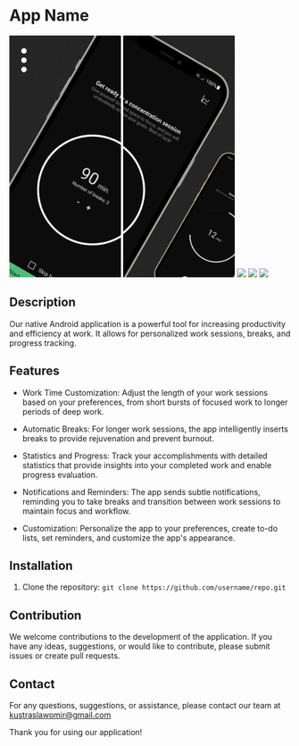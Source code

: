 # App Name
<p float="left">
  <img src="screenshots/Hotpot_0.png" width="200" />
  <img src="screenshots/Hotpot_1.png" width="200" />
  <img src="screenshots/Hotpot_2.png" width="200" /> 
  <img src="screenshots/Hotpot_3.png" width="200" />
  <img src="screenshots/Hotpot_4.png" width="200" />
</p>

## Description
Our native Android application is a powerful tool for increasing productivity and efficiency at work. It allows for personalized work sessions, breaks, and progress tracking.

## Features

- Work Time Customization: Adjust the length of your work sessions based on your preferences, from short bursts of focused work to longer periods of deep work.

- Automatic Breaks: For longer work sessions, the app intelligently inserts breaks to provide rejuvenation and prevent burnout.

- Statistics and Progress: Track your accomplishments with detailed statistics that provide insights into your completed work and enable progress evaluation.

- Notifications and Reminders: The app sends subtle notifications, reminding you to take breaks and transition between work sessions to maintain focus and workflow.

- Customization: Personalize the app to your preferences, create to-do lists, set reminders, and customize the app's appearance.

## Installation

1. Clone the repository: `git clone https://github.com/username/repo.git`

## Contribution

We welcome contributions to the development of the application. If you have any ideas, suggestions, or would like to contribute, please submit issues or create pull requests.

## Contact

For any questions, suggestions, or assistance, please contact our team at kustraslawomir@gmail.com

Thank you for using our application!


